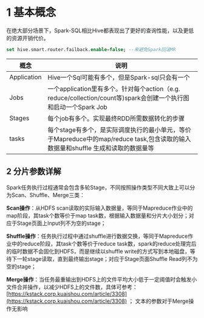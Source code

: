 # 1 基本概念
在绝大部分场景下，Spark-SQL相比Hive都表现出了更好的查询性能，以及更低的资源开销代价。
```sql
set hive.smart.router.failback.enable=false; --来避免Spark回滚MR
```

| 概念 | 说明 |
| -- | -- |
| Application | Hive一个Sql可能有多个，但是Spark-sql只会有一个 |
| Jobs | 一个application里有多个。针对每个action（e.g. reduce/collection/count等)spark会创建一个执行图和启动一个Spark Job|
| Stages | 每个job有多个。实现最终RDD所需数据转化的步骤|
|tasks| 每个stage有多个，是实际调度执行的最小单元，等价于Mapreduce中的map/reduce task,包含读取的输入数据量和shuffle 生成和读取的数据量等|


## 2 分片参数详解
Spark任务执行过程通常会包含多轮Stage，不同按照操作类型不同大致上可以分为Scan、Shuffle、Merge三类：

**Scan操作**：从HDFS scan读取的实际输入数据量，等同于Mapreduce作业中的map阶段，其task个数等价于map task数，根据输入数据量和分片大小划分；对应于Stage页面上Input列不为空的stage；

**Shuffle操作**：任务执行过程中通过shuffle进行数据交换，等同于Mapreduce作业中的reduce阶段，其task个数等价于reduce task数，spark的reduce处理完后的临时数据不会固化到HDFS，而是继续以shuffle write的方式写到本地磁盘，等待下一轮stage读取，直到最终输出stage；对应于Stage页面Shuffle Read列不为空的stage；

**Merge操作**：当任务最重输出到HDFS上的文件平均大小低于一定阈值时会触发小文件合并操作，以减少HDFS上的文件数，具体可参考：[https://kstack.corp.kuaishou.com/article/3308](https://kstack.corp.kuaishou.com/article/3308) ； 文本的参数对于Merge操作无影响